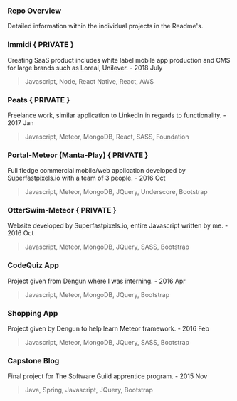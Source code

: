 <h3>Repo Overview</h3>
Detailed information within the individual projects in the Readme's.

<h3>Immidi { PRIVATE }</h3>

Creating SaaS product includes white label mobile app production and CMS for large brands such as Loreal, Unilever. - 2018 July

>Javascript, Node, React Native, React, AWS
                    
      
<h3>Peats { PRIVATE }</h3>

Freelance work, similar application to LinkedIn in regards to functionality. - 2017 Jan

>Javascript, Meteor, MongoDB, React, SASS, Foundation

                  
<h3>Portal-Meteor (Manta-Play) { PRIVATE }</h3>
Full fledge commercial mobile/web application developed by Superfastpixels.io with a team of 3 people. - 2016 Oct

>Javascript, Meteor, MongoDB, JQuery, Underscore, Bootstrap
                                            
<h3>OtterSwim-Meteor { PRIVATE }</h3>
Website developed by Superfastpixels.io, entire Javascript written by me. - 2016 Oct
 
>Javascript, Meteor, MongoDB, JQuery, SASS, Bootstrap
   
                  
<h3>CodeQuiz App</h3> 
Project given from Dengun where I was interning. - 2016 Apr

>Javascript, Meteor, MongoDB, JQuery, Bootstrap

<h3>Shopping App</h3> 
Project given by Dengun to help learn Meteor framework. - 2016 Feb

>Javascript, Meteor, MongoDB, JQuery, SASS, Bootstrap

           

<h3>Capstone Blog</h3>
Final project for The Software Guild apprentice program. - 2015 Nov


>Java, Spring, Javascript, JQuery, Bootstrap
      
                     
